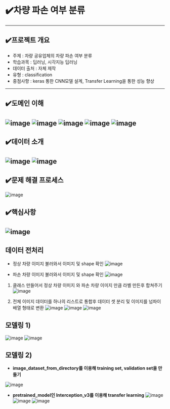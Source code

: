 # ✔️차량 파손 여부 분류 
---

## ✔️프로젝트 개요
- 주제 : 차량 공유업체의 차량 파손 여부 분류
- 학습과목 : 딥러닝, 시각지능 딥러닝
- 데이터 출처 : 자체 제작
- 유형 : classification
- 중점사항 : keras 통한 CNN모델 설계, Transfer Learning을 통한 성능 향상
---

## ✔️도메인 이해
![image](https://github.com/user-attachments/assets/3792eadb-350a-418f-8f7a-e9ee8a23984b)
![image](https://github.com/user-attachments/assets/40eca5eb-1792-4566-99eb-ec704642b449)
![image](https://github.com/user-attachments/assets/7ae5215e-cfe9-43a4-a63b-250f42658546)
![image](https://github.com/user-attachments/assets/ba965ade-8b13-42ef-8ad9-9ca0366cf0c6)
![image](https://github.com/user-attachments/assets/42855d51-9e24-4aa7-870f-6a7b3639b87c)
---

## ✔️데이터 소개
![image](https://github.com/user-attachments/assets/62c64a43-69fd-49db-b971-2dcc0481dafa)
![image](https://github.com/user-attachments/assets/a06acc4a-2cdf-4d06-92d4-5ee723d98dc9)
---

## ✔️문제 해결 프로세스
![image](https://github.com/user-attachments/assets/422102e8-3ab1-4bb7-9cab-5a7b037cb470)

## ✔️핵심사항
![image](https://github.com/user-attachments/assets/9a8729c4-7ec5-4aa0-82fc-7425f3b7438e)
---
## 데이터 전처리

- 정상 차량 이미지 불러와서 이미지 및 shape 확인
![image](https://github.com/user-attachments/assets/35f8237a-468f-49e9-98f6-010c5f8306ad)

- 파손 차량 이미지 불러와서 이미지 및 shape 확인
![image](https://github.com/user-attachments/assets/b8ab78b6-c6e1-4b37-b560-bd9a1996e936)

1) 클래스 만들어서 정상 차량 이미지 와 파손 차량 이미지 만큼 라벨 만든후 합쳐주기
![image](https://github.com/user-attachments/assets/be4f5585-72fb-4724-9224-a2bf266cc0f2)

2) 전체 이미지 데이터를 하나의 리스트로 통합후 데이터 셋 분리 및 이미지를 넘파이 배열 형태로 변환
![image](https://github.com/user-attachments/assets/7814cc5a-1cc5-4a04-88c9-53658702c2cf)
![image](https://github.com/user-attachments/assets/efff51b3-98d8-40c6-a3b2-ed8b32f2c6e1)
![image](https://github.com/user-attachments/assets/4c9dd840-d28b-4cb5-a29e-b5357a128304)

## 모델링 1)

![image](https://github.com/user-attachments/assets/742fc6b9-a149-45c4-b148-46997dae9e00)
![image](https://github.com/user-attachments/assets/a077504b-b00c-43be-a0c5-50a3f95c8862)

## 모델링 2)

- **image_dataset_from_directory를 이용해 training set, validation set을 만들기**

![image](https://github.com/user-attachments/assets/b8ec08b8-9453-4f81-8220-c5ad49dee5fb)

- **pretrained_model인 Interception_v3를 이용해 transfer learning**
![image](https://github.com/user-attachments/assets/68fb1bf7-8835-4970-a07f-8c849a5b459c)
![image](https://github.com/user-attachments/assets/e34c9e0e-f6af-4475-92fc-2a25512fa8b9)
![image](https://github.com/user-attachments/assets/874dfbd7-9645-41fc-bb5a-781d2a80d5f1)
